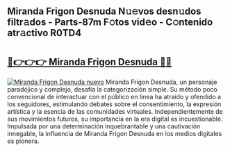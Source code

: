 ## Miranda Frigon Desnuda N𝚞𝚎vos desn𝚞dos filtr𝚊dos - Parts-87m F𝚘tos vid𝚎o - C𝚘ntenido atr𝚊ctivo R0TD4

# <h2><a href="http://mb7rfrs.tromn.icu/?c=Miranda+Frigon+Desnuda">🔗👉👉👉 Miranda Frigon Desnuda 🔗🔗</a></h2>

[![Miranda Frigon Desnuda nuevo](https://i.imgur.com/pEAQMta.gif)](http://mb7rfrs.tromn.icu/?c=Miranda+Frigon+Desnuda)
Miranda Frigon Desnuda, un personaje paradójico y complejo, desafía la categorización simple. Su método poco convencional de interactuar con el público en línea ha atraído y ofendido a los seguidores, estimulando debates sobre el consentimiento, la expresión artística y la esencia de las comunidades virtuales. Independientemente de sus movimientos futuros, su importancia en la era digital es incuestionable. Impulsada por una determinación inquebrantable y una cautivación innegable, la influencia de Miranda Frigon Desnuda en los medios digitales es pionera.
